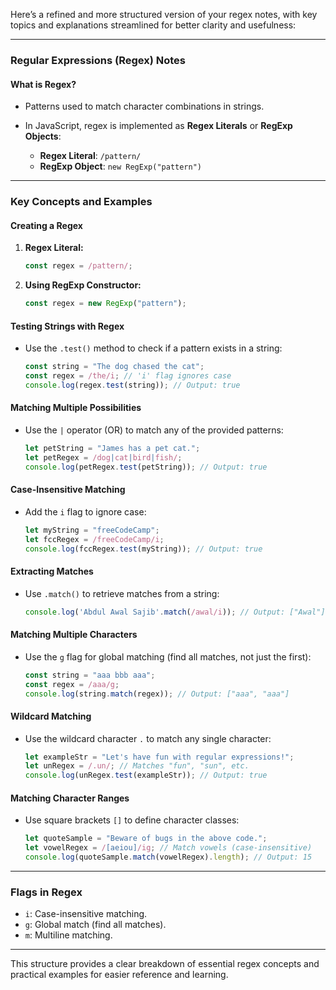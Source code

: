 Here’s a refined and more structured version of your regex notes, with key topics and explanations streamlined for better clarity and usefulness:

---

### Regular Expressions (Regex) Notes

#### What is Regex?

* Patterns used to match character combinations in strings.
* In JavaScript, regex is implemented as **Regex Literals** or **RegExp Objects**:

  * **Regex Literal**: `/pattern/`
  * **RegExp Object**: `new RegExp("pattern")`

---

### Key Concepts and Examples

#### **Creating a Regex**

1. **Regex Literal:**

   ```javascript
   const regex = /pattern/;
   ```
2. **Using RegExp Constructor:**

   ```javascript
   const regex = new RegExp("pattern");
   ```

#### **Testing Strings with Regex**

* Use the `.test()` method to check if a pattern exists in a string:

  ```javascript
  const string = "The dog chased the cat";
  const regex = /the/i; // 'i' flag ignores case
  console.log(regex.test(string)); // Output: true
  ```

#### **Matching Multiple Possibilities**

* Use the `|` operator (OR) to match any of the provided patterns:

  ```javascript
  let petString = "James has a pet cat.";
  let petRegex = /dog|cat|bird|fish/;
  console.log(petRegex.test(petString)); // Output: true
  ```

#### **Case-Insensitive Matching**

* Add the `i` flag to ignore case:

  ```javascript
  let myString = "freeCodeCamp";
  let fccRegex = /freeCodeCamp/i;
  console.log(fccRegex.test(myString)); // Output: true
  ```

#### **Extracting Matches**

* Use `.match()` to retrieve matches from a string:

  ```javascript
  console.log('Abdul Awal Sajib'.match(/awal/i)); // Output: ["Awal"]
  ```

#### **Matching Multiple Characters**

* Use the `g` flag for global matching (find all matches, not just the first):

  ```javascript
  const string = "aaa bbb aaa";
  const regex = /aaa/g;
  console.log(string.match(regex)); // Output: ["aaa", "aaa"]
  ```

#### **Wildcard Matching**

* Use the wildcard character `.` to match any single character:

  ```javascript
  let exampleStr = "Let's have fun with regular expressions!";
  let unRegex = /.un/; // Matches "fun", "sun", etc.
  console.log(unRegex.test(exampleStr)); // Output: true
  ```

#### **Matching Character Ranges**

* Use square brackets `[]` to define character classes:

  ```javascript
  let quoteSample = "Beware of bugs in the above code.";
  let vowelRegex = /[aeiou]/ig; // Match vowels (case-insensitive)
  console.log(quoteSample.match(vowelRegex).length); // Output: 15
  ```

---

### Flags in Regex

* `i`: Case-insensitive matching.
* `g`: Global match (find all matches).
* `m`: Multiline matching.

---

This structure provides a clear breakdown of essential regex concepts and practical examples for easier reference and learning.
